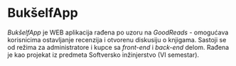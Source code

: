 # BukšelfApp
_BukšelfApp_ je WEB aplikacija rađena po uzoru na _GoodReads_ - omogućava korisnicima ostavljanje recenzija i otvorenu diskusiju o knjigama. Sastoji se od režima za administratore i kupce sa _front-end_ i _back-end_ delom. Rađena je kao projekat iz predmeta Softversko inžinjerstvo (VI semestar).
